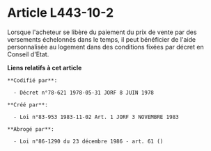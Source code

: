 # Article L443-10-2

Lorsque l'acheteur se libère du paiement du prix de vente par des versements échelonnés dans le temps, il peut bénéficier de
l'aide personnalisée au logement dans des conditions fixées par décret en Conseil d'Etat.

**Liens relatifs à cet article**

	**Codifié par**:

	  - Décret n°78-621 1978-05-31 JORF 8 JUIN 1978

	**Créé par**:

	  - Loi n°83-953 1983-11-02 Art. 1 JORF 3 NOVEMBRE 1983

	**Abrogé par**:

	  - Loi n°86-1290 du 23 décembre 1986 - art. 61 ()
